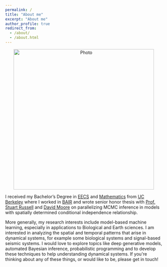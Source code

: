 ```yaml
---
permalink: /
title: "About me"
excerpt: "About me"
author_profile: true
redirect_from: 
  - /about/
  - /about.html
---
```


<p align="center">
  <img src="https://kadysongbb.github.io/files/junsong.jpg?raw=true" alt="Photo" style="width: 450px;"/> 
</p>


I received my Bachelor’s Degree in [EECS](https://eecs.berkeley.edu/) and [Mathematics](https://math.berkeley.edu/) from [UC Berkeley](https://www.berkeley.edu/) where I worked in [BAIR](http://bair.berkeley.edu/) and wrote senior honor thesis with [Prof. Stuart Russell](http://people.eecs.berkeley.edu/~russell/) and [David Moore](https://davmre.github.io/) on parallelizing MCMC inference in models with spatially determined conditional independence relationship. 

More generally, my research interests include model-based machine learning, especially in applications to Biological and Earth sciences. I am interested in analyzing the spatial and temporal patterns that arise in dynamical systems, for example some biological systems and signal-based seismic systems. I would love to explore topics like deep generative models, automated Bayesian inference, probabilistic programming and to develop these techniques to help understanding dynamical systems. If you're thinking about any of these things, or would like to be, please get in touch! 
